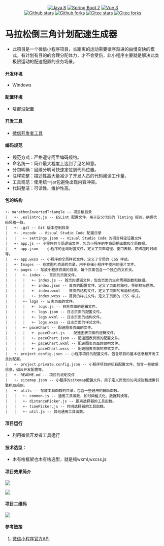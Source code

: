 <p align="center">
     <a href='https://docs.oracle.com/en/java/javase/8'><img alt="Java 8" src="https://img.shields.io/badge/Java%208-%23007396.svg?logo=java"></a>
    <a href='https://docs.spring.io/spring-boot/docs/2.6.2-SNAPSHOT/reference/html'><img alt="Spring Boot 2" src="https://img.shields.io/badge/Spring%20Boot%202-%23000000.svg?logo=springboot"></a>
    <a href='https://staging-cn.vuejs.org'><img alt="Vue 3" src="https://img.shields.io/badge/Vue%202%20-%232b3847.svg?logo=vue.js"></a><br/>
    <a href='#'><img alt="Github stars" src="https://img.shields.io/github/stars/201206030/novel?logo=github"></a>
    <a href='#'><img alt="Github forks" src="https://img.shields.io/github/forks/201206030/novel?logo=github"></a>
    <a href='#'><img alt="Gitee stars" src="https://gitee.com/novel_dev_team/novel/badge/star.svg?theme=gitee"></a>
    <a href='#'><img alt="Gitee forks" src="https://gitee.com/novel_dev_team/novel/badge/fork.svg?theme=gitee"></a>
</p>

# 马拉松倒三角计划配速生成器
 + 此项目是一个微信小程序项目，长距离的运动需要循序渐进的由慢变快的模式，有计划有目的的合理分配体力，才不会受伤，此小程序主要就是解决此类极限运动的配速配置的业务场景。

#### 开发环境

+ Windows

#### 配置环境

+ 啥都没配置                

#### 开发工具

+ [微信开发者工具](https://developers.weixin.qq.com/miniprogram/dev/devtools/download.html)

####  编码规范

- 规范方式：严格遵守阿里编码规约。
- 命名统一：简介最大程度上达到了见名知意。
- 分包明确：层级分明可快速定位到代码位置。
- 注释完整：描述性高大量减少了开发人员的代码阅读工作量。
- 工具规范：使用统一jar包避免出现内容冲突。
- 代码整洁：可读性、维护性高。

#### 包的结构 
```
+- marathonInvertedTriangle -- 项目根目录
|   +- .eslintrc.js -- ESLint 配置文件，用于定义代码的 linting 规则，确保代码风格一致。
|   +- .git -- Git 版本控制目录
|   +- .vscode -- Visual Studio Code 配置目录
|   |   +- settings.json -- Visual Studio Code 的项目特定设置文件
|   +- app.js -- 小程序的全局逻辑文件，包含小程序的生命周期函数和全局数据。
|   +- app.json -- 小程序的全局配置文件，定义了页面路径、窗口表现、网络超时时间等。
|   +- app.wxss -- 小程序的全局样式文件，定义了全局的 CSS 样式。
|   +- Images -- 存放图片资源的目录，用于存储小程序中使用的图片文件。
|   +- pages -- 存放小程序页面的目录，每个页面包含一个独立的文件夹。
|   |   +- index -- 首页的页面文件。
|   |   |   +- index.js -- 首页的逻辑文件，包含页面的生命周期函数和数据。
|   |   |   +- index.json -- 首页的配置文件，定义了页面的路径、导航栏标题等。
|   |   |   +- index.wxml -- 首页的结构文件，定义了页面的布局和结构。
|   |   |   +- index.wxss -- 首页的样式文件，定义了页面的 CSS 样式。
|   |   +- logs -- 日志页面的文件。
|   |   |   +- logs.js -- 日志页面的逻辑文件。
|   |   |   +- logs.json -- 日志页面的配置文件。
|   |   |   +- logs.wxml -- 日志页面的结构文件。
|   |   |   +- logs.wxss -- 日志页面的样式文件。
|   |   +- paceChart -- 配速图表页面的文件。
|   |   |   +- paceChart.js -- 配速图表页面的逻辑文件。
|   |   |   +- paceChart.json -- 配速图表页面的配置文件。
|   |   |   +- paceChart.wxml -- 配速图表页面的结构文件。
|   |   |   +- paceChart.wxss -- 配速图表页面的样式文件。
|   +- project.config.json -- 小程序项目的配置文件，包含项目的基本信息和开发工具的配置。
|   +- project.private.config.json -- 小程序项目的私有配置文件，包含一些敏感信息，如云开发配置等。
|   +- README.md -- 项目的说明文件
|   +- sitemap.json -- 小程序的sitemap配置文件，用于定义页面的访问规则和搜索引擎抓取规则。
|   +- utils -- 存放工具函数的目录，包含一些通用的辅助函数。
|   |   +- common.js -- 通用工具函数，如时间格式化、数据转换等。
|   |   +- distancePicker.js -- 距离选择器的工具函数。
|   |   +- timePicker.js -- 时间选择器的工具函数。
|   |   +- util.js -- 其他通用工具函数。
```

#### 项目运行

+ 利用微信开发者工具运行

#### 技术选型：

+ 木有啥框架也木有啥选型，就是纯wxml,wxcss,js


#### 项目效果简介

![](./Images/img_1.png)

![](./Images/img_2.png)

#### 项目二维码

![](./Images/index.jpg)

#### 参考链接

1. [微信小程序官方API](https://developers.weixin.qq.com/miniprogram/dev/api/)